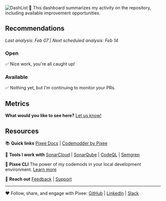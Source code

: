 <img alt="DashList" src="https://docs.pixee.ai/img/pixee_dashlist.png">
👋 This dashboard summarizes my activity on the repository, including available improvement opportunities.

## Recommendations
_Last analysis: Feb 07 | Next scheduled analysis: Feb 14_

### Open

  ✅ Nice work, you're all caught up!

### Available

  ✅ Nothing yet, but I'm continuing to monitor your PRs.

## Metrics
**What would you like to see here?**  [Let us know!](https://tally.so/r/mYa4Y5)

## Resources

📚 **Quick links**
<a href="https://docs.pixee.ai/" target="_blank">Pixee Docs</a> | <a href="https://codemodder.io/" target="_blank">Codemodder by Pixee</a>

🧰 **Tools I work with**
[SonarCloud](https://docs.pixee.ai/code-scanning-tools/sonar) | [SonarQube](https://docs.pixee.ai/code-scanning-tools/sonarqube) | [CodeQL](https://docs.pixee.ai/code-scanning-tools/codeql) | [Semgrep](https://docs.pixee.ai/code-scanning-tools/semgrep)

🚀 **Pixee CLI**
The power of my codemods in your local development environment. [Learn more](https://github.com/pixee/pixee-cli)

💬 **Reach out**
<a href="https://ask.pixee.ai/feedback" target="_blank">Feedback</a> | <a href="mailto:help@pixee.ai" target="_blank">Support</a>

---

❤️ Follow, share, and engage with Pixee:  <a href="https://github.com/pixee" target="_blank">GitHub</a> | [LinkedIn](https://www.linkedin.com/company/pixee/) | [Slack](https://pixee-community.slack.com/signup#/domain-signup)
